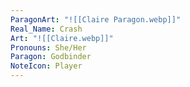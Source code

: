```yaml
---
ParagonArt: "![[Claire Paragon.webp]]"
Real_Name: Crash
Art: "![[Claire.webp]]"
Pronouns: She/Her
Paragon: Godbinder
NoteIcon: Player
---
```

